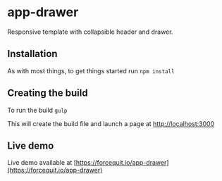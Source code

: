 # app-drawer
Responsive template with collapsible header and drawer.

## Installation 

As with most things, to  get things started run `npm install`


## Creating the build

To run the build `gulp`

This will create the build file and launch a page at [http://localhost:3000](http://localhost:3000)

## Live demo

Live demo available at [https://forcequit.io/app-drawer](https://forcequit.io/app-drawer)